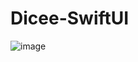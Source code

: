 # Dicee-SwiftUI

![image](https://user-images.githubusercontent.com/46728174/154868526-c78bcf22-b5e7-4fa0-8768-2a24de332a72.png)
